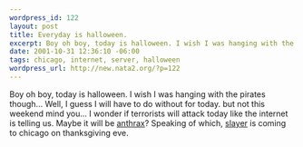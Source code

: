 ```yaml
--- 
wordpress_id: 122
layout: post
title: Everyday is halloween.
excerpt: Boy oh boy, today is halloween. I wish I was hanging with the pirates though... Well, I guess I will have to do without for today. but not this weekend mind you... I wonder if terrorists will attack today like the internet is telling us. Maybe it will be anthrax? Speaking of which, sl...
date: 2001-10-31 12:36:10 -06:00
tags: chicago, internet, server, halloween
wordpress_url: http://new.nata2.org/?p=122
---
```

Boy oh boy, today is halloween. I wish I was hanging with the pirates though... Well, I guess I will have to do without for today. but not this weekend mind you... I wonder if terrorists will attack today like the internet is telling us. Maybe it will be <a href="http://www.observer.co.uk/international/story/0,6903,582222,00.html">anthrax</a>? Speaking of which, <a href="http://www.slayer.net">slayer</a> is coming to chicago on thanksgiving eve. 
